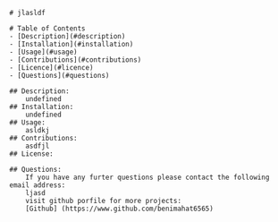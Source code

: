 
    # jlasldf

    # Table of Contents
    - [Description](#description)
    - [Installation](#installation)
    - [Usage](#usage)
    - [Contributions](#contributions)
    - [Licence](#licence)
    - [Questions](#questions)

    ## Description: 
        undefined
    ## Installation:
        undefined
    ## Usage:
        asldkj
    ## Contributions:
        asdfjl
    ## License:
        
    ## Questions:
        If you have any furter questions please contact the following email address:
        ljasd
        visit github porfile for more projects:
        [Github] (https://www.github.com/benimahat6565)
    
    